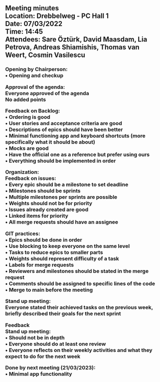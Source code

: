 <h2>Meeting minutes<br>
Location: Drebbelweg - PC Hall 1<br>
Date: 07/03/2022<br>
Time: 14:45<br>
Attendees: Sare Öztürk, David Maasdam, Lia Petrova, Andreas Shiamishis, Thomas van Weert, Cosmin Vasilescu <br></h2>

<h3><b>Opening by Chairperson:</b><br>
•	Opening and checkup<br>

Approval of the agenda:<br>
Everyone approved of the agenda<br>
No added points<br>

<b>Feedback on Backlog:</b><br>
•	Ordering is good<br>
•	User stories and acceptance criteria are good<br>
•	Descriptions of epics should have been better<br>
•	Minimal functioning app and keyboard shortcuts (more specifically what it should be about)<br>
•	Mocks are good<br>
•	Have the official one as a reference but prefer using ours<br>
•	Everything should be implemented in order<br>

<b>Organization:</b><br>
Feedback on issues:<br>
•	Every epic should be a milestone to set deadline<br>
•	Milestones should be sprints<br>
•	Multiple milestones per sprints are possible<br>
•	Weights should not be for priority<br>
•	Issues already created are good<br>
•	Linked items for priority<br>
•	All merge requests should have an assignee<br>

<b>GIT practices:</b><br>
•	Epics should be done in order<br>
•	Use blocking to keep everyone on the same level<br>
•	Tasks to reduce epics to smaller parts<br>
•	Weights should represent difficulty of a task<br>
•	Labels for merge requests<br>
•	Reviewers and milestones should be stated in the merge request<br>
•	Comments should be assigned to specific lines of the code<br>
•	Merge to main before the meeting<br>

<b>Stand up meeting:</b><br>
Everyone stated their achieved tasks on the previous week, briefly described their goals for the next sprint<br>

<b>Feedback</b><br> 
	Stand up meeting: <br>
•	Should not be in depth<br>
•	Everyone should do at least one review<br>
•	Everyone reflects on their weekly activities and what they expect to do for the next week<br>

<b>Done by next meeting (21/03/2023):</b><br>
•	Minimal app functionality<br> </h3>


